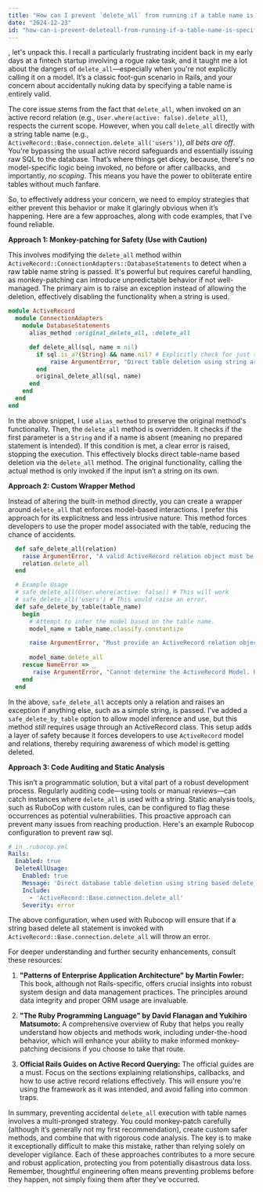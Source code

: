 ```yaml
---
title: "How can I prevent `delete_all` from running if a table name is specified in Ruby on Rails?"
date: "2024-12-23"
id: "how-can-i-prevent-deleteall-from-running-if-a-table-name-is-specified-in-ruby-on-rails"
---
```


, let's unpack this. I recall a particularly frustrating incident back in my early days at a fintech startup involving a rogue rake task, and it taught me a lot about the dangers of `delete_all`—especially when you're not explicitly calling it on a model. It’s a classic foot-gun scenario in Rails, and your concern about accidentally nuking data by specifying a table name is entirely valid.

The core issue stems from the fact that `delete_all`, when invoked on an active record relation (e.g., `User.where(active: false).delete_all`), respects the current scope. However, when you call `delete_all` directly with a string table name (e.g., `ActiveRecord::Base.connection.delete_all('users')`), *all bets are off*. You're bypassing the usual active record safeguards and essentially issuing raw SQL to the database. That’s where things get dicey, because, there's no model-specific logic being invoked, no before or after callbacks, and importantly, *no scoping*. This means you have the power to obliterate entire tables without much fanfare.

So, to effectively address your concern, we need to employ strategies that either prevent this behavior or make it glaringly obvious when it’s happening. Here are a few approaches, along with code examples, that I’ve found reliable.

**Approach 1: Monkey-patching for Safety (Use with Caution)**

This involves modifying the `delete_all` method within `ActiveRecord::ConnectionAdapters::DatabaseStatements` to detect when a raw table name string is passed. It's powerful but requires careful handling, as monkey-patching can introduce unpredictable behavior if not well-managed. The primary aim is to raise an exception instead of allowing the deletion, effectively disabling the functionality when a string is used.

```ruby
module ActiveRecord
  module ConnectionAdapters
    module DatabaseStatements
      alias_method :original_delete_all, :delete_all

      def delete_all(sql, name = nil)
        if sql.is_a?(String) && name.nil? # Explicitly check for just the raw sql
            raise ArgumentError, "Direct table deletion using string argument is forbidden. Please use model-based delete_all method or a safe alternative."
        end
        original_delete_all(sql, name)
      end
    end
  end
end
```

In the above snippet, I use `alias_method` to preserve the original method's functionality. Then, the `delete_all` method is overridden. It checks if the first parameter is a `String` and if a name is absent (meaning no prepared statement is intended). If this condition is met, a clear error is raised, stopping the execution. This effectively blocks direct table-name based deletion via the `delete_all` method. The original functionality, calling the actual method is only invoked if the input isn’t a string on its own.

**Approach 2: Custom Wrapper Method**

Instead of altering the built-in method directly, you can create a wrapper around `delete_all` that enforces model-based interactions. I prefer this approach for its explicitness and less intrusive nature. This method forces developers to use the proper model associated with the table, reducing the chance of accidents.

```ruby
  def safe_delete_all(relation)
    raise ArgumentError, "A valid ActiveRecord relation object must be provided." unless relation.is_a?(ActiveRecord::Relation)
    relation.delete_all
  end

  # Example Usage
  # safe_delete_all(User.where(active: false)) # This will work
  # safe_delete_all('users') # This would raise an error.
  def safe_delete_by_table(table_name)
    begin
      # Attempt to infer the model based on the table name.
      model_name = table_name.classify.constantize

      raise ArgumentError, "Must provide an ActiveRecord relation object" unless model_name.is_a?(Class) && model_name < ActiveRecord::Base
       
      model_name.delete_all
    rescue NameError => _
       raise ArgumentError, "Cannot determine the ActiveRecord Model. Provide an Active Record Model Relation"
    end
  end


```

In the above, `safe_delete_all` accepts only a relation and raises an exception if anything else, such as a simple string, is passed. I've added a `safe_delete_by_table` option to allow model inference and use, but this method *still* requires usage through an ActiveRecord class. This setup adds a layer of safety because it forces developers to use `ActiveRecord` model and relations, thereby requiring awareness of which model is getting deleted.

**Approach 3: Code Auditing and Static Analysis**

This isn’t a programmatic solution, but a vital part of a robust development process. Regularly auditing code—using tools or manual reviews—can catch instances where `delete_all` is used with a string. Static analysis tools, such as RuboCop with custom rules, can be configured to flag these occurrences as potential vulnerabilities. This proactive approach can prevent many issues from reaching production. Here's an example Rubocop configuration to prevent raw sql.

```yaml
# in .rubocop.yml
Rails:
  Enabled: true
  DeleteAllUsage:
    Enabled: true
    Message: 'Direct database table deletion using string based delete_all is not permitted. Use Model Relation based deletes'
    Include:
      - 'ActiveRecord::Base.connection.delete_all'
    Severity: error

```

The above configuration, when used with Rubocop will ensure that if a string based delete all statement is invoked with `ActiveRecord::Base.connection.delete_all` will throw an error.

For deeper understanding and further security enhancements, consult these resources:

1.  **"Patterns of Enterprise Application Architecture" by Martin Fowler:** This book, although not Rails-specific, offers crucial insights into robust system design and data management practices. The principles around data integrity and proper ORM usage are invaluable.

2.  **"The Ruby Programming Language" by David Flanagan and Yukihiro Matsumoto:** A comprehensive overview of Ruby that helps you really understand how objects and methods work, including under-the-hood behavior, which will enhance your ability to make informed monkey-patching decisions if you choose to take that route.

3.  **Official Rails Guides on Active Record Querying:** The official guides are a must. Focus on the sections explaining relationships, callbacks, and how to use active record relations effectively. This will ensure you're using the framework as it was intended, and avoid falling into common traps.

In summary, preventing accidental `delete_all` execution with table names involves a multi-pronged strategy. You could monkey-patch carefully (although it’s generally not my first recommendation), create custom safer methods, and combine that with rigorous code analysis. The key is to make it exceptionally difficult to make this mistake, rather than relying solely on developer vigilance. Each of these approaches contributes to a more secure and robust application, protecting you from potentially disastrous data loss. Remember, thoughtful engineering often means preventing problems before they happen, not simply fixing them after they've occurred.
